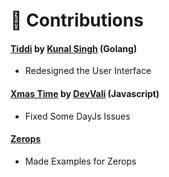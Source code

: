 # 🌿 Contributions

#### [Tiddi](https://github.com/KunalSin9h/tiddi) by [Kunal Singh](https://github.com/KunalSin9h/) (Golang)
- Redesigned the User Interface

#### [Xmas Time](https://github.com/DevVali/xmas-time) by [DevVali](https://github.com/DevVali/) (Javascript)
- Fixed Some DayJs Issues

#### [Zerops](https://github.com/zerops)
- Made Examples for Zerops

